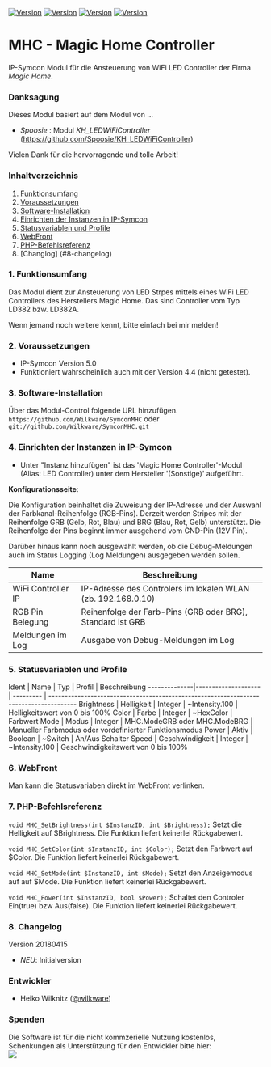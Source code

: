 [![Version](https://img.shields.io/badge/Symcon-PHP--Modul-red.svg)](https://www.symcon.de/service/dokumentation/entwicklerbereich/sdk-tools/sdk-php/)
[![Version](https://img.shields.io/badge/Symcon%20Version-5.0-blue.svg)](https://www.symcon.de/produkt/)
[![Version](https://img.shields.io/badge/Modul%20Version-1.0.20180415-orange.svg)](https://github.com/Wilkware/SymconMHC)
[![Version](https://img.shields.io/badge/License-CC%20BY--NC--SA%204.0-green.svg)](https://creativecommons.org/licenses/by-nc-sa/4.0/)

# MHC - Magic Home Controller
IP-Symcon Modul für die Ansteuerung von WiFi LED Controller der Firma _Magic Home_.

### Danksagung 

Dieses Modul basiert auf dem Modul von ...
* _Spoosie_ : Modul _KH\_LEDWiFiController_ (https://github.com/Spoosie/KH_LEDWiFiController) 

Vielen Dank für die hervorragende und tolle Arbeit! 

### Inhaltverzeichnis

1. [Funktionsumfang](#1-funktionsumfang)
2. [Voraussetzungen](#2-voraussetzungen)
3. [Software-Installation](#3-software-installation)
4. [Einrichten der Instanzen in IP-Symcon](#4-einrichten-der-instanzen-in-ip-symcon)
5. [Statusvariablen und Profile](#5-statusvariablen-und-profile)
6. [WebFront](#6-webfront)
7. [PHP-Befehlsreferenz](#7-php-befehlsreferenz)
8. [Changlog] (#8-changelog)

### 1. Funktionsumfang

Das Modul dient zur Ansteuerung von LED Strpes mittels eines WiFi LED Controllers des Herstellers Magic Home.
Das sind Controller vom Typ LD382 bzw. LD382A.


Wenn jemand noch weitere kennt, bitte einfach bei mir melden!

### 2. Voraussetzungen

- IP-Symcon Version 5.0 
- Funktioniert wahrscheinlich auch mit der Version 4.4 (nicht getestet).

### 3. Software-Installation

Über das Modul-Control folgende URL hinzufügen.  
`https://github.com/Wilkware/SymconMHC` oder `git://github.com/Wilkware/SymconMHC.git`

### 4. Einrichten der Instanzen in IP-Symcon

- Unter "Instanz hinzufügen" ist das 'Magic Home Controller'-Modul (Alias: LED Controller) unter dem Hersteller '(Sonstige)' aufgeführt.

__Konfigurationsseite__:

Die Konfiguration beinhaltet die Zuweisung der IP-Adresse und der Auswahl der Farbkanal-Reihenfolge (RGB-Pins).
Derzeit werden Stripes mit der Reihenfolge GRB (Gelb, Rot, Blau) und BRG (Blau, Rot, Gelb) unterstützt. 
Die Reihenfolge der Pins beginnt immer ausgehend vom GND-Pin (12V Pin).

Darüber hinaus kann noch ausgewählt werden, ob die Debug-Meldungen auch im Status Logging (Log Meldungen) ausgegeben werden sollen.

Name               | Beschreibung
------------------ | ---------------------------------
WiFi Controller IP | IP-Adresse des Controlers im lokalen WLAN (zb. 192.168.0.10)
RGB Pin Belegung   | Reihenfolge der Farb-Pins (GRB oder BRG), Standard ist GRB
Meldungen im Log   | Ausgabe von Debug-Meldungen im Log


### 5. Statusvariablen und Profile

Ident         | Name                | Typ       |  Profil                      | Beschreibung
--------------|-------------------- | --------- | --------------------------------------------------------------------------------------
Brightness    | Helligkeit          | Integer   | ~Intensity.100               | Helligkeitswert von 0 bis 100%
Color         | Farbe               | Integer   | ~HexColor                    | Farbwert
Mode          | Modus               | Integer   | MHC.ModeGRB oder MHC.ModeBRG | Manueller Farbmodus oder vordefinierter Funktionsmodus
Power         | Aktiv               | Boolean   | ~Switch                      | An/Aus Schalter 
Speed         | Geschwindigkeit     | Integer   | ~Intensity.100               | Geschwindigkeitswert von 0 bis 100%

### 6. WebFront

Man kann die Statusvariaben direkt im WebFront verlinken.

### 7. PHP-Befehlsreferenz

`void MHC_SetBrightness(int $InstanzID, int $Brightness);` 
Setzt die Helligkeit auf $Brightness. Die Funktion liefert keinerlei Rückgabewert.

`void MHC_SetColor(int $InstanzID, int $Color);` 
Setzt den Farbwert auf $Color. Die Funktion liefert keinerlei Rückgabewert.

`void MHC_SetMode(int $InstanzID, int $Mode);` 
Setzt den Anzeigemodus auf auf $Mode. Die Funktion liefert keinerlei Rückgabewert.

`void MHC_Power(int $InstanzID, bool $Power);` 
Schaltet den Controler Ein(true) bzw Aus(false). Die Funktion liefert keinerlei Rückgabewert.

### 8. Changelog

Version 20180415
* _NEU_: Initialversion

### Entwickler
* Heiko Wilknitz ([@wilkware](https://github.com/wilkware))

### Spenden
Die Software ist für die nicht kommzerielle Nutzung kostenlos, Schenkungen als Unterstützung für den Entwickler bitte hier:  
<a href="https://www.paypal.com/cgi-bin/webscr?cmd=_s-xclick&hosted_button_id=8816166" target="_blank"><img src="https://www.paypalobjects.com/de_DE/DE/i/btn/btn_donate_LG.gif" border="0" /></a>
